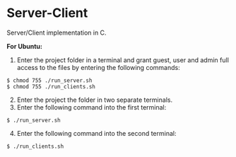 # Server-Client
Server/Client implementation in C.

**For Ubuntu:**
1. Enter the project folder in a terminal and grant guest, user and admin full access to the files by entering the following commands:
```
$ chmod 755 ./run_server.sh
$ chmod 755 ./run_clients.sh
```
2. Enter the project the folder in two separate terminals.
3. Enter the following command into the first terminal:
```
$ ./run_server.sh
```
4. Enter the following command into the second terminal:
```
$ ./run_clients.sh
```
